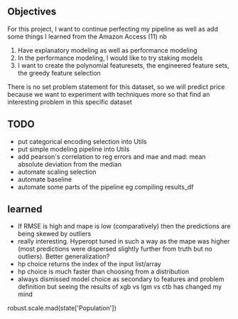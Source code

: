 ## Objectives

For this project, I want to continue perfecting my pipeline as well as add some things I learned from the Amazon Access (11) nb

1. Have explanatory modeling as well as performance modeling
2. In the performance modeling, I would like to try staking models 
3. I want to create the polynomial featuresets, the engineered feature sets, the greedy feature selection


There is no set problem statement for this dataset, so we will predict price because we want to experiment with techniques more so that find an interesting problem in this specific dataset

## TODO
- put categorical encoding selection into Utils
- put simple modeling pipeline into Utils
- add pearson's correlation to reg errors and mae and mad: mean absolute deviation from the median
- automate scaling selection
- automate baseline 
- automate some parts of the pipeline eg compiling results_df

## learned
- If RMSE is high and mape is low (comparatively) then the predictions are being skewed by outliers
- really interesting. Hyperopt tuned in such a way as the mape was higher (most predictions were dispersed slightly further from truth but no outliers). Better generalization? 
- hp choice returns the index of the input list/array
- hp choice is much faster than choosing from a distribution
- always dismissed model choice as secondary to features and problem definition but seeing the results of xgb vs lgm vs ctb has changed my mind


robust.scale.mad(state['Population'])
